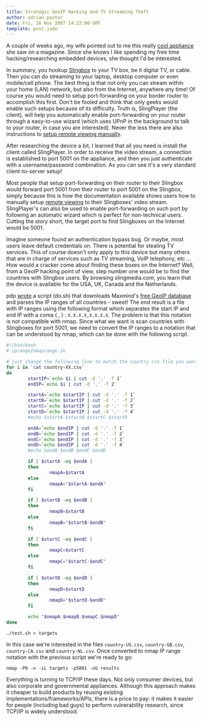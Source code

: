 ```yaml
---
title: Strategic GeoIP Hacking and TV Streaming Theft
author: adrian-pastor
date: Fri, 16 Nov 2007 14:22:00 GMT
template: post.jade
---
```


A couple of weeks ago, my wife pointed out to me this really [cool appliance](http://www.cnettv.com/9742-1_53-27769.html) she saw on a magazine. Since she knows I like spending my free time hacking/researching embedded devices, she thought I'd be interested.

In summary, you hookup [Slingbox](http://www.slingmedia.com/go/slingbox) to your TV box, be it digital TV, or cable. Then you can do streaming to your laptop, desktop computer or even mobile/cell phone. The best thing is that not only you can stream within your home (LAN) network, but also from the Internet, anywhere any time! Of course you would need to setup port-forwarding on your border router to accomplish this first. Don't be fooled and think that only geeks would enable such setups because of its difficulty. Truth is, SlingPlayer (the client), will help you automatically enable port-forwarding on your router through a easy-to-use wizard (which uses UPnP in the background to talk to your router, in case you are interested). Never the less there are also instructions to [setup remote viewing manually](http://support.slingmedia.com/page/remote-viewing-tutorials).

After researching the device a bit, I learned that all you need is install the client called SlingPlayer. In order to receive the video stream, a connection is established to port 5001 on the appliance, and then you just authenticate with a username/password combination. As you can see it's a very standard client-to-server setup!

Most people that setup port-forwarding on their router to their Slingbox would forward port 5001 from their router to port 5001 on the Slingbox, simply because this is how the documentation available shows users how to manually setup [remote viewing](http://support.slingmedia.com/go/remote-viewing) to their Slingboxes' video stream. SlingPlayer's can also be used to enable port-forwarding on such port by following an automatic wizard which is perfect for non-technical users. Cutting the story short, the target port to find Slingboxes on the Internet would be 5001.

Imagine someone found an authentication bypass bug. Or maybe, most users leave default credentials on. There is potential for stealing TV services. This of course doesn't only apply to this device but many others that are in charge of services such as TV streaming, VoIP telephony, etc ... How would a cracker come about finding these boxes on the Internet? Well, from a GeoIP hacking point of view, step number one would be to find the countries with Slingbox users. By browsing slingmedia.com, you learn that the device is available for the USA, UK, Canada and the Netherlands.

pdp [wrote](/blog/strategic-hacking-geoip) a script (do.sh) that downloads Maxmind's [free GeoIP database](http://www.maxmind.com/download/geoip/database/http://www.maxmind.com/download/geoip/database/) and parses the IP ranges of all countries - sweet! The end result is a file with IP ranges using the following format which separates the start IP and end IP with a coma ( , ) : `X.X.X.X,X.X.X.X`. The problem is that this notation is not compatible with nmap. Since what we want is scan countries with Slingboxes for port 5001, we need to convert the IP ranges to a notation that can be understood by nmap, which can be done with the following script.

```bash
#!/bin/bash
# iprange2nmaprange.sh

# just change the following line to match the country csv file you want to convert
for i in `cat country-XX.csv`
do
        startIP=`echo $i | cut -d ',' -f 1`
        endIP=`echo $i | cut -d ',' -f 2`

        startA=`echo $startIP | cut -d '.' -f 1`
        startB=`echo $startIP | cut -d '.' -f 2`
        startC=`echo $startIP | cut -d '.' -f 3`
        startD=`echo $startIP | cut -d '.' -f 4`
        #echo $startA $startB $startC $startD

        endA=`echo $endIP | cut -d '.' -f 1`
        endB=`echo $endIP | cut -d '.' -f 2`
        endC=`echo $endIP | cut -d '.' -f 3`
        endD=`echo $endIP | cut -d '.' -f 4`
        #echo $endA $endB $endC $endD

        if [ $startA -eq $endA ]
        then
                nmapA=$startA
        else
                nmapA="$startA-$endA"
        fi

        if [ $startB -eq $endB ]
        then
                nmapB=$startB
        else
                nmapB="$startB-$endB"
        fi

        if [ $startC -eq $endC ]
        then
                nmapC=$startC
        else
                nmapC="$startC-$endC"
        fi

        if [ $startD -eq $endD ]
        then
                nmapD=$startD
        else
                nmapD="$startD-$endD"
        fi

        echo "$nmapA.$nmapB.$nmapC.$nmapD"
done
```

	./test.sh > targets

In this case we're interested in the files `country-US.csv`, `country-GB.csv`, `country-CA.csv` and `country-NL.csv`. Once converted to nmap IP range notation with the previous script we're ready to go:

	nmap -P0 -n -iL targets -p5001 -oG results

Everything is turning to TCP/IP these days. Not only consumer devices, but also corporate and governmental appliances. Although this approach makes it cheaper to build products by reusing existing implementations/frameworks/APIs, there is a price to pay: it makes it easier for people (including bad guys) to perform vulnerability research, since TCP/IP is widely understood.
